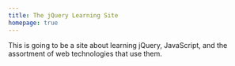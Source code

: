 ```yaml
--- 
title: The jQuery Learning Site
homepage: true
---
```


This is going to be a site about learning jQuery, JavaScript, and the assortment of web technologies that use them.

